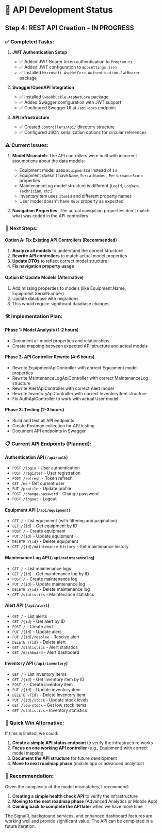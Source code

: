 # 🔧 API Development Status

## Step 4: REST API Creation - **IN PROGRESS**

### ✅ Completed Tasks:
1. **JWT Authentication Setup**
   - ✅ Added JWT Bearer token authentication to `Program.cs`
   - ✅ Added JWT configuration to `appsettings.json`
   - ✅ Installed `Microsoft.AspNetCore.Authentication.JwtBearer` package

2. **Swagger/OpenAPI Integration**
   - ✅ Installed `Swashbuckle.AspNetCore` package
   - ✅ Added Swagger configuration with JWT support
   - ✅ Configured Swagger UI at `/api-docs` endpoint

3. **API Infrastructure**
   - ✅ Created `Controllers/Api/` directory structure
   - ✅ Configured JSON serialization options for circular references

### ⚠️ Current Issues:
1. **Model Mismatch**: The API controllers were built with incorrect assumptions about the data models:
   - Equipment model uses `EquipmentId` instead of `Id`
   - Equipment doesn't have `Name`, `SerialNumber`, `PerformanceScore` properties
   - MaintenanceLog model structure is different (`LogId`, `LogDate`, `Technician`, etc.)
   - InventoryItem uses `ItemId` and different property names
   - User model doesn't have `Role` property as expected

2. **Navigation Properties**: The actual navigation properties don't match what was coded in the API controllers

### 🔄 Next Steps:

#### **Option A: Fix Existing API Controllers (Recommended)**
1. **Analyze all models** to understand the correct structure
2. **Rewrite API controllers** to match actual model properties
3. **Update DTOs** to reflect correct model structure
4. **Fix navigation property usage**

#### **Option B: Update Models (Alternative)**
1. Add missing properties to models (like Equipment.Name, Equipment.SerialNumber)
2. Update database with migrations
3. This would require significant database changes

### 🛠️ Implementation Plan:

#### **Phase 1: Model Analysis** (1-2 hours)
- Document all model properties and relationships
- Create mapping between expected API structure and actual models

#### **Phase 2: API Controller Rewrite** (4-6 hours)
- Rewrite EquipmentApiController with correct Equipment model properties
- Rewrite MaintenanceLogApiController with correct MaintenanceLog structure
- Rewrite AlertApiController with correct Alert model
- Rewrite InventoryApiController with correct InventoryItem structure
- Fix AuthApiController to work with actual User model

#### **Phase 3: Testing** (2-3 hours)
- Build and test all API endpoints
- Create Postman collection for API testing
- Document API endpoints in Swagger

### 📋 Current API Endpoints (Planned):

#### **Authentication API** (`/api/auth`)
- `POST /login` - User authentication
- `POST /register` - User registration  
- `POST /refresh` - Token refresh
- `GET /me` - Get current user
- `PUT /profile` - Update profile
- `POST /change-password` - Change password
- `POST /logout` - Logout

#### **Equipment API** (`/api/equipment`)
- `GET /` - List equipment (with filtering and pagination)
- `GET /{id}` - Get equipment by ID
- `POST /` - Create equipment
- `PUT /{id}` - Update equipment
- `DELETE /{id}` - Delete equipment
- `GET /{id}/maintenance-history` - Get maintenance history

#### **Maintenance Log API** (`/api/maintenancelog`)
- `GET /` - List maintenance logs
- `GET /{id}` - Get maintenance log by ID
- `POST /` - Create maintenance log
- `PUT /{id}` - Update maintenance log
- `DELETE /{id}` - Delete maintenance log
- `GET /statistics` - Maintenance statistics

#### **Alert API** (`/api/alert`)
- `GET /` - List alerts
- `GET /{id}` - Get alert by ID
- `POST /` - Create alert
- `PUT /{id}` - Update alert
- `PUT /{id}/resolve` - Resolve alert
- `DELETE /{id}` - Delete alert
- `GET /statistics` - Alert statistics
- `GET /dashboard` - Alert dashboard

#### **Inventory API** (`/api/inventory`)
- `GET /` - List inventory items
- `GET /{id}` - Get inventory item by ID
- `POST /` - Create inventory item
- `PUT /{id}` - Update inventory item
- `DELETE /{id}` - Delete inventory item
- `PUT /{id}/stock` - Update stock levels
- `GET /low-stock` - Get low stock items
- `GET /statistics` - Inventory statistics

### 🚀 Quick Win Alternative:

If time is limited, we could:
1. **Create a simple API status endpoint** to verify the infrastructure works
2. **Focus on one working API controller** (e.g., Equipment) with correct model mapping
3. **Document the API structure** for future development
4. **Move to next roadmap phase** (mobile app or advanced analytics)

### 📝 Recommendation:

Given the complexity of the model mismatches, I recommend:
1. **Creating a simple health check API** to verify the infrastructure
2. **Moving to the next roadmap phase** (Advanced Analytics or Mobile App)
3. **Coming back to complete the API later** when we have more time

The SignalR, background services, and enhanced dashboard features are working well and provide significant value. The API can be completed in a future iteration.
